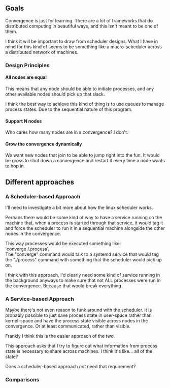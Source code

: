 ## Goals

Convergence is just for learning. There are a lot of frameworks that do distributed computing
in beautiful ways, and this isn't meant to be one of them. 

I think it will be important to draw from scheduler designs. What I have in mind for this
kind of seems to be something like a macro-scheduler across a distributed network of machines.

### Design Principles

#### All nodes are equal

This means that any node should be able to initiate processes, and any other available nodes
should pick up that slack.

I think the best way to achieve this kind of thing is to use queues to manage process states.
Due to the sequential nature of this program.

#### Support N nodes

Who cares how many nodes are in a convergence? I don't.

#### Grow the convergence dynamically

We want new nodes that join to be able to jump right into the fun. It would be gross to
shut down a convergence and restart it every time a node wants to hop in.


## Different approaches

### A Scheduler-based Approach

I'll need to investigate a bit more about how the linux scheduler works.

Perhaps there would be some kind of way to have a service running on the machine that,
when a process is started through that service, it would tag it and force the scheduler
to run it in a sequential machine alongside the other nodes in the convergence.

This way processes would be executed something like:  
 'converge /.process'.  
The "converge" command would talk to a systemd service that would tag the "./process" command
with something that the scheduler would pick up on. 

I think with this approach, I'd clearly need some kind of service running in the background anyways
to make sure that not ALL processes were run in the convergence. Because that would break everything.

### A Service-based Approach                                                                                                                                                                                
Maybe there's not even reason to funk around with the scheduler. It is probably possible to just
save process state in user-space rather than kernel-space and have the process state visible across
nodes in the convergence. Or at least communicated, rather than visible.

Frankly I think this is the easier approach of the two.

This approach asks that I try to figure out what information from process state is necessary to share
across machines. I think it's like... all of the state?

Does a scheduler-based approach *not* need that requirement?


### Comparisons


